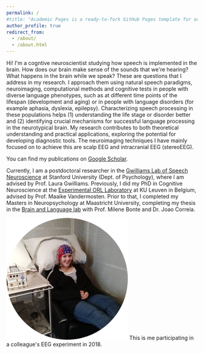 ```yaml
---
permalink: /
#title: "Academic Pages is a ready-to-fork GitHub Pages template for academic personal websites"
author_profile: true
redirect_from: 
  - /about/
  - /about.html
---
```

Hi! I'm a cogntive neuroscientist studying how speech is implemented in the brain. 
How does our brain make sense of the sounds that we're hearing? 
What happens in the brain while we speak? 
These are questions that I address in my research. I approach them using natural speech paradigms, neuroimaging, computational methods and cognitive tests in people with diverse language phenotypes, such as at different time points of the lifespan (development and aging) or in people with language disorders (for example aphasia, dyslexia, epilepsy). Characterizing speech processing in these populations helps (1) understanding the life stage or disorder better and (2) identifying crucial mechanisms for successful language processing in the neurotypical brain. My research contributes to both theoretical understanding and practical applications, exploring the potential for developing diagnostic tools. The neuroimaging techniques I have mainly focused on to achieve this are scalp EEG and intracranial EEG (stereoEEG).

You can find my publications on [Google Scholar](https://scholar.google.com/citations?user=qYgR5kpDKXcC&hl=en&oi=ao).

Currently, I am a postdoctoral researcher in the [Gwilliams Lab of Speech Neuroscience](https://gwilliamslab.stanford.edu/) at Stanford University (Dept. of Psychology), where I am advised by Prof. Laura Gwilliams. Previously, I did my PhD in Cognitive Neuroscience at the [Experimental ORL Laboratory](https://gbiomed.kuleuven.be/english/research/50000666/50000672) at KU Leuven in Belgium, advised by Prof. Maaike Vandermosten. Prior to that, I completed my Masters in Neuropsychology at Maastricht University, completing my thesis in the [Brain and Language lab](https://mbic-languagelab.nl/en/researcher/milene-bonte/) with Prof. Milene Bonte and Dr. Joao Correia. 

<!-- ![Participating in a colleague's EEG experiment in 2018](../images/jill_eeg.png) -->
<img src="../images/jill_eeg.png" alt="jill_eeg" width="320"/>
This is me participating in a colleague's EEG experiment in 2018.